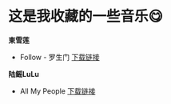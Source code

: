 # 这是我收藏的一些音乐😋


**東雪莲**
- Follow - 罗生门
[下载链接](https://github.com/qin798/Music/blob/731eff5af9ea69036cc197d6941efbc6e23739c9/Follow-rare.mp3)


**陆鳐LuLu**
- All My People
[下载链接]([https://github.com/qin798/Music/blob/731eff5af9ea69036cc197d6941efbc6e23739c9/Follow-rare.mp3](https://github.com/qin798/Music/blob/bc9391f17f0e0c76cd3462bd06026e4cb21cdda3/%E9%99%86%E9%B3%90LuLu/All%20My%20People.mp3)https://github.com/qin798/Music/blob/bc9391f17f0e0c76cd3462bd06026e4cb21cdda3/%E9%99%86%E9%B3%90LuLu/All%20My%20People.mp3)
